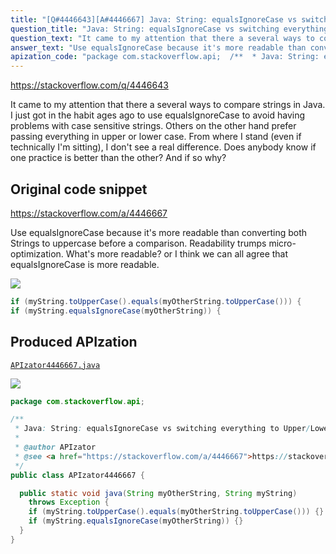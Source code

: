```yaml
---
title: "[Q#4446643][A#4446667] Java: String: equalsIgnoreCase vs switching everything to Upper/Lower Case"
question_title: "Java: String: equalsIgnoreCase vs switching everything to Upper/Lower Case"
question_text: "It came to my attention that there a several ways to compare strings in Java. I just got in the habit ages ago to use equalsIgnoreCase to  avoid having problems with case sensitive strings. Others on the other hand prefer passing everything in upper or lower case. From where I stand (even if technically I'm sitting), I don't see a real difference. Does anybody know if one practice is better than the other? And if so why?"
answer_text: "Use equalsIgnoreCase because it's more readable than converting both Strings to uppercase before a comparison. Readability trumps micro-optimization. What's more readable? or I think we can all agree that equalsIgnoreCase is more readable."
apization_code: "package com.stackoverflow.api;  /**  * Java: String: equalsIgnoreCase vs switching everything to Upper/Lower Case  *  * @author APIzator  * @see <a href=\"https://stackoverflow.com/a/4446667\">https://stackoverflow.com/a/4446667</a>  */ public class APIzator4446667 {    public static void java(String myOtherString, String myString)     throws Exception {     if (myString.toUpperCase().equals(myOtherString.toUpperCase())) {}     if (myString.equalsIgnoreCase(myOtherString)) {}   } }"
---
```


https://stackoverflow.com/q/4446643

It came to my attention that there a several ways to compare strings in Java.
I just got in the habit ages ago to use equalsIgnoreCase to  avoid having problems with case sensitive strings.
Others on the other hand prefer passing everything in upper or lower case.
From where I stand (even if technically I&#x27;m sitting), I don&#x27;t see a real difference.
Does anybody know if one practice is better than the other? And if so why?



## Original code snippet

https://stackoverflow.com/a/4446667

Use equalsIgnoreCase because it&#x27;s more readable than converting both Strings to uppercase before a comparison. Readability trumps micro-optimization.
What&#x27;s more readable?
or
I think we can all agree that equalsIgnoreCase is more readable.

<div class="code-logo"><img src="/stackoverflow.png" /></div>

```java
if (myString.toUpperCase().equals(myOtherString.toUpperCase())) {
if (myString.equalsIgnoreCase(myOtherString)) {
```

## Produced APIzation

[`APIzator4446667.java`](https://github.com/pasqualesalza/apization-temp/raw/main/data/search/APIzator4446667.java)

<div class="code-logo"><img src="/apizator.png" /></div>

```java
package com.stackoverflow.api;

/**
 * Java: String: equalsIgnoreCase vs switching everything to Upper/Lower Case
 *
 * @author APIzator
 * @see <a href="https://stackoverflow.com/a/4446667">https://stackoverflow.com/a/4446667</a>
 */
public class APIzator4446667 {

  public static void java(String myOtherString, String myString)
    throws Exception {
    if (myString.toUpperCase().equals(myOtherString.toUpperCase())) {}
    if (myString.equalsIgnoreCase(myOtherString)) {}
  }
}

```